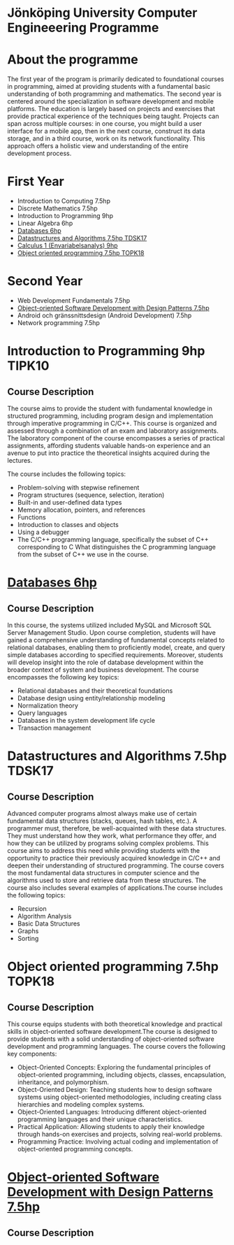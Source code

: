 # Jönköping University Computer Engineeering Programme

# About the programme
The first year of the program is primarily dedicated to foundational courses in programming, aimed at providing students with a fundamental basic understanding of both programming and mathematics. The second year is centered around the specialization in software development and mobile platforms.
The education is largely based on projects and exercises that provide practical experience of the techniques being taught. Projects can span across multiple courses: in one course, you might build a user interface for a mobile app, then in the next course, construct its data storage, and in a third course, work on its network functionality. This approach offers a holistic view and understanding of the entire development process.

# First Year 
- Introduction to Computing 7.5hp 
- Discrete Mathematics 7.5hp
- Introduction to Programming 9hp
- Linear Algebra 6hp
- [Databases 6hp](#databases-6hp)
- [Datastructures and Algorithms 7.5hp TDSK17](#datastructures-and-algorithms-75hptdsk17)
- [Calculus 1 (Envariabelsanalys) 9hp](#Calculus-1-Envariabelsanalys-9hp)
- [Object oriented programming 7.5hp TOPK18](#object-oriented-programming-75hptopk18)




# Second Year 
-  Web Development Fundamentals 7.5hp
-  [Object-oriented Software Development with Design Patterns 7.5hp](#object-oriented-software-development-with-design-patterns-75hp)
-  Android och gränssnittsdesign (Android Development) 7.5hp
-  Network programming 7.5hp

# Introduction to Programming 9hp TIPK10
## Course Description 
The course aims to provide the student with fundamental knowledge in structured programming, including program design and implementation through imperative programming in C/C++. This course is organized and assessed through a combination of an exam and laboratory assignments. The laboratory component of the course encompasses a series of practical assignments, affording students valuable hands-on experience and an avenue to put into practice the theoretical insights acquired during the lectures.

The course includes the following topics:
- Problem-solving with stepwise refinement
- Program structures (sequence, selection, iteration)
- Built-in and user-defined data types
- Memory allocation, pointers, and references
- Functions
- Introduction to classes and objects
- Using a debugger
- The C/C++ programming language, specifically the subset of C++ corresponding to C What distinguishes the C programming language from the subset of C++ we use in the course.

 # [Databases 6hp](https://github.com/Nazlizamanian/OnlineWebShopDatabaseSQL)
 ## Course Description 
In this course, the systems utilized included MySQL and Microsoft SQL Server Management Studio. Upon course completion, students will have gained a comprehensive understanding of fundamental concepts related to relational databases, enabling them to proficiently model, create, and query simple databases according to specified requirements. Moreover, students will develop insight into the role of database development within the broader context of system and business development. The course encompasses the following key topics:
- Relational databases and their theoretical foundations
- Database design using entity/relationship modeling
- Normalization theory
- Query languages
- Databases in the system development life cycle
- Transaction management

# Datastructures and Algorithms 7.5hp TDSK17
## Course Description
Advanced computer programs almost always make use of certain fundamental data structures (stacks, queues, hash tables, etc.). A programmer must, therefore, be well-acquainted with these data structures. They must understand how they work, what performance they offer, and how they can be utilized by programs solving complex problems. This course aims to address this need while providing students with the opportunity to practice their previously acquired knowledge in C/C++ and deepen their understanding of structured programming. The course covers the most fundamental data structures in computer science and the algorithms used to store and retrieve data from these structures. The course also includes several examples of applications.The course includes the following topics:

- Recursion
- Algorithm Analysis
- Basic Data Structures
- Graphs
- Sorting


# Object oriented programming 7.5hp TOPK18

## Course Description 
This course equips students with both theoretical knowledge and practical skills in object-oriented software development.The course is designed to provide students with a solid understanding of object-oriented software development and programming languages. The course covers the following key components:
- Object-Oriented Concepts: Exploring the fundamental principles of object-oriented programming, including objects, classes, encapsulation, inheritance, and polymorphism.
- Object-Oriented Design: Teaching students how to design software systems using object-oriented methodologies, including creating class hierarchies and modeling complex systems.
- Object-Oriented Languages: Introducing different object-oriented programming languages and their unique characteristics.
- Practical Application: Allowing students to apply their knowledge through hands-on exercises and projects, solving real-world problems.
- Programming Practice: Involving actual coding and implementation of object-oriented programming concepts.


# [Object-oriented Software Development with Design Patterns 7.5hp](https://github.com/Nazlizamanian/Object-oriented-Software-Development-with-Design-Patterns)
## Course Description











